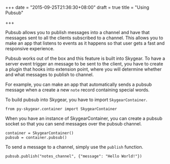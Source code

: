 +++
date = "2015-09-25T21:36:30+08:00"
draft = true
title = "Using Pubsub"

+++

Pubsub allows you to publish messages into a channel and have that messages
sent to all the clients subscribed to a channel. This allows you to make
an app that listens to events as it happens so that user gets a fast
and responsive experience.

Pubsub works out of the box and this feature is built into Skygear. To have
a server event trigger an message to be sent to the client, you have to
create a plugin that hooks into extension point, where you will determine
whether and what messages to publish to channel.

For example, you can make an app that automatically sends a pubsub message
when a create a new `note` record containing special words.

To build pubsub into Skygear, you have to import `SkygearContainer`.

```
from py-skygear.container import SkygearContainer
```

When you have an instance of SkygearContainer, you can create a pubsub socket
so that you can send messages over the pubsub channel.

```
container = SkygearContainer()
pubsub = container.pubsub()
```

To send a message to a channel, simply use the `publish` function.

```
pubsub.publish("notes_channel", {"message": "Hello World!"})
```

